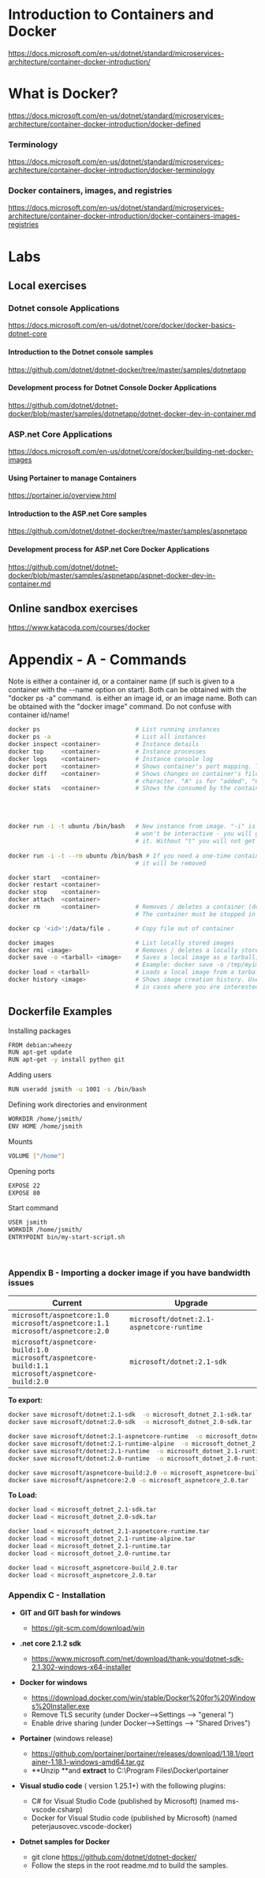 # Introduction to Containers and Docker

https://docs.microsoft.com/en-us/dotnet/standard/microservices-architecture/container-docker-introduction/

# What is Docker?

https://docs.microsoft.com/en-us/dotnet/standard/microservices-architecture/container-docker-introduction/docker-defined

### Terminology

https://docs.microsoft.com/en-us/dotnet/standard/microservices-architecture/container-docker-introduction/docker-terminology

### Docker containers, images, and registries

https://docs.microsoft.com/en-us/dotnet/standard/microservices-architecture/container-docker-introduction/docker-containers-images-registries


# Labs

## Local exercises


### **Dotnet console Applications** 

https://docs.microsoft.com/en-us/dotnet/core/docker/docker-basics-dotnet-core

#### Introduction to the Dotnet console samples

https://github.com/dotnet/dotnet-docker/tree/master/samples/dotnetapp

#### Development process for Dotnet Console Docker Applications

https://github.com/dotnet/dotnet-docker/blob/master/samples/dotnetapp/dotnet-docker-dev-in-container.md



### **ASP.net Core Applications** 

https://docs.microsoft.com/en-us/dotnet/core/docker/building-net-docker-images

#### Using Portainer to manage Containers

https://portainer.io/overview.html

#### Introduction to the ASP.net Core samples

https://github.com/dotnet/dotnet-docker/tree/master/samples/aspnetapp

#### Development process for ASP.net Core Docker Applications

https://github.com/dotnet/dotnet-docker/blob/master/samples/aspnetapp/aspnet-docker-dev-in-container.md



## Online sandbox exercises

https://www.katacoda.com/courses/docker



# Appendix - A - Commands

Note <container> is either a container id, or a container name (if such is given to a container with the --name option on start). Both can be obtained with the "docker ps -a" command. <image> is either an image id, or an image name. Both can be obtained with the "docker image" command. Do not confuse with container id/name!

```bash
docker ps                           # List running instances
docker ps -a                        # List all instances
docker inspect <container>          # Instance details
docker top     <container>          # Instance processes
docker logs    <container>          # Instance console log
docker port    <container>          # Shows container's port mapping. The same can be seen with "docker ps" though (row - "PORTS")
docker diff    <container>          # Shows changes on container's filesystem. Will produce a list of files and folders prefixed by a
                                    # character. "A" is for "added", "C" is for changed.
docker stats   <container>          # Shows the consumed by the container resources (memory, CPU, network bandwidth)
```


​    
​                                          

```bash
docker run -i -t ubuntu /bin/bash   # New instance from image. "-i" is for "interactive" and "t" is for terminal. Without "it" it
                                    # won't be interactive - you will get a shell/terminal, but will not be able to type anything onto 
                                    # it. Without "t" you will not get a terminal opened. The command will run and exit.
                                    
docker run -i -t --rm ubuntu /bin/bash # If you need a one-time container, then use the --rm option. Thus, once you exit the container,
                                    # it will be removed                                  
```


```bash
docker start   <container>
docker restart <container>
docker stop    <container>
docker attach  <container>
docker rm      <container>          # Removes / deletes a container (do not confuse with the "rmi" command - it removes an image!).
                                    # The container must be stopped in beforehand.

docker cp '<id>':/data/file .       # Copy file out of container

docker images                       # List locally stored images
docker rmi <image>                  # Removes / deletes a locally stored image
docker save -o <tarball> <image>    # Saves a local image as a tarball, so you can archive/transfer or inspect its content
                                    # Example: docker save -o /tmp/myimage.tar busybox
docker load < <tarball>		    	# Loads a local image from a tarball						
docker history <image>              # Shows image creation history. Useful if you want to "recreate" the Dockerfile of an image -
                                    # in cases where you are interested how the image has been created.
```

## Dockerfile Examples

Installing packages

```bash
FROM debian:wheezy
RUN apt-get update
RUN apt-get -y install python git
```

Adding users

```bash
RUN useradd jsmith -u 1001 -s /bin/bash
```

Defining work directories and environment

```bash
WORKDIR /home/jsmith/
ENV HOME /home/jsmith
```

Mounts

```bash
VOLUME ["/home"]
```

Opening ports

```bash
EXPOSE 22
EXPOSE 80
```

Start command

```bash
USER jsmith
WORKDIR /home/jsmith/
ENTRYPOINT bin/my-start-script.sh
```


​	
### Appendix B - Importing a docker image if you have bandwidth issues



Current | Upgrade
--------|--------------
`microsoft/aspnetcore:1.0`<br>`microsoft/aspnetcore:1.1`<br>`microsoft/aspnetcore:2.0` | `microsoft/dotnet:2.1-aspnetcore-runtime`
`microsoft/aspnetcore-build:1.0`<br>`microsoft/aspnetcore-build:1.1`<br>`microsoft/aspnetcore-build:2.0` | `microsoft/dotnet:2.1-sdk`

**To export:**

```bash
docker save microsoft/dotnet:2.1-sdk  -o microsoft_dotnet_2.1-sdk.tar
docker save microsoft/dotnet:2.0-sdk  -o microsoft_dotnet_2.0-sdk.tar

docker save microsoft/dotnet:2.1-aspnetcore-runtime  -o microsoft_dotnet_2.1-aspnetcore-runtime.tar
docker save microsoft/dotnet:2.1-runtime-alpine  -o microsoft_dotnet_2.1-runtime-alpine.tar
docker save microsoft/dotnet:2.1-runtime  -o microsoft_dotnet_2.1-runtime.tar
docker save microsoft/dotnet:2.0-runtime  -o microsoft_dotnet_2.0-runtime.tar

docker save microsoft/aspnetcore-build:2.0 -o microsoft_aspnetcore-build_2.0.tar
docker save microsoft/aspnetcore:2.0 -o microsoft_aspnetcore_2.0.tar
```



**To Load:**

```bash
docker load < microsoft_dotnet_2.1-sdk.tar
docker load < microsoft_dotnet_2.0-sdk.tar

docker load < microsoft_dotnet_2.1-aspnetcore-runtime.tar
docker load < microsoft_dotnet_2.1-runtime-alpine.tar
docker load < microsoft_dotnet_2.1-runtime.tar
docker load < microsoft_dotnet_2.0-runtime.tar

docker load < microsoft_aspnetcore-build_2.0.tar
docker load < microsoft_aspnetcore_2.0.tar
```



### Appendix C - Installation


- **GIT and GIT bash for windows** 
  - <https://git-scm.com/download/win> 

- **.net core 2.1.2 sdk**
  - <https://www.microsoft.com/net/download/thank-you/dotnet-sdk-2.1.302-windows-x64-installer>

- **Docker for windows**
  - <https://download.docker.com/win/stable/Docker%20for%20Windows%20Installer.exe>
  - Remove TLS security (under Docker-->Settings --> "general ")
  - Enable drive sharing (under Docker-->Settings --> "Shared Drives")

- **Portainer** (windows release)
  - <https://github.com/portainer/portainer/releases/download/1.18.1/portainer-1.18.1-windows-amd64.tar.gz>
  - **Unzip **and **extract** to C:\Program Files\Docker\portainer

- **Visual studio code** ( version 1.25.1+) with the following plugins:
  - C# for Visual Studio Code (published by Microsoft) (named ms-vscode.csharp)
  - Docker for Visual Studio code (published by Microsoft) (named peterjausovec.vscode-docker)

- **Dotnet samples for Docker**
  - git clone <https://github.com/dotnet/dotnet-docker/>       
  - Follow the steps in the root readme.md to build the samples.